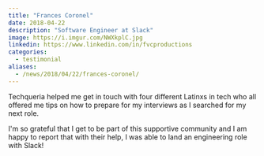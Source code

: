 ```yaml
---
title: "Frances Coronel"
date: 2018-04-22
description: "Software Engineer at Slack"
image: https://i.imgur.com/NWXkplC.jpg
linkedin: https://www.linkedin.com/in/fvcproductions
categories:
  - testimonial
aliases:
  - /news/2018/04/22/frances-coronel/
---
```


Techqueria helped me get in touch with four different Latinxs in tech who all offered me tips on how to prepare for my interviews as I searched for my next role.

I'm so grateful that I get to be part of this supportive community and I am happy to report that with their help, I was able to land an engineering role with Slack!
